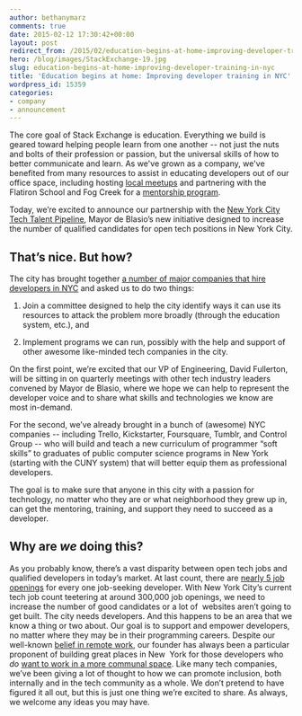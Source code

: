```yaml
---
author: bethanymarz
comments: true
date: 2015-02-12 17:30:42+00:00
layout: post
redirect_from: /2015/02/education-begins-at-home-improving-developer-training-in-nyc
hero: /blog/images/StackExchange-19.jpg
slug: education-begins-at-home-improving-developer-training-in-nyc
title: 'Education begins at home: Improving developer training in NYC'
wordpress_id: 15359
categories:
- company
- announcement
---
```


The core goal of Stack Exchange is education. Everything we build is geared toward helping people learn from one another -- not just the nuts and bolts of their profession or passion, but the universal skills of how to better communicate and learn. As we've grown as a company, we've benefited from many resources to assist in educating developers out of our office space, including hosting [local meetups](http://www.meetup.com/WomenWhoCodeNYC/events/206151292/) and partnering with the Flatiron School and Fog Creek for a [mentorship program](http://blog.flatironschool.com/post/107229276393/fog-creek-and-the-nyc-web-development-fellowship).

Today, we’re excited to announce our partnership with the [New York City Tech Talent Pipeline](http://www1.nyc.gov/site/forward/initiatives/tech-talent.page), Mayor de Blasio’s new initiative designed to increase the number of qualified candidates for open tech positions in New York City.





## That’s nice. But how?



The city has brought together [a number of major companies that hire developers in NYC](http://www.techtalentpipeline.nyc/) and asked us to do two things:



	
  1. Join a committee designed to help the city identify ways it can use its resources to attack the problem more broadly (through the education system, etc.), and

	
  2. Implement programs we can run, possibly with the help and support of other awesome like-minded tech companies in the city.



On the first point, we’re excited that our VP of Engineering, David Fullerton, will be sitting in on quarterly meetings with other tech industry leaders convened by Mayor de Blasio, where we hope we can help to represent the developer voice and to share what skills and technologies we know are most in-demand.

For the second, we’ve already brought in a bunch of (awesome) NYC companies -- including Trello, Kickstarter, Foursquare, Tumblr, and Control Group -- who will build and teach a new curriculum of programmer “soft skills” to graduates of public computer science programs in New York (starting with the CUNY system) that will better equip them as professional developers.

The goal is to make sure that anyone in this city with a passion for technology, no matter who they are or what neighborhood they grew up in, can get the mentoring, training, and support they need to succeed as a developer.



## Why are _we_ doing this?



As you probably know, there’s a vast disparity between open tech jobs and qualified developers in today’s market. At last count, there are [nearly 5 job openings](http://venturebeat.com/2012/12/31/hiring-and-hirable-in-2013-agile-developers/) for every one job-seeking developer. With New York City’s current tech job count teetering at around 300,000 job openings, we need to increase the number of good candidates or a lot of  websites aren’t going to get built. The city needs developers. And this happens to be an area that we know a thing or two about. Our goal is to support and empower developers, no matter where they may be in their programming careers. Despite our well-known [belief in remote work](http://blog.stackoverflow.com/2013/02/why-we-still-believe-in-working-remotely/), our founder has always been a particular proponent of building great places in New  York for those developers who _do_ [want to work in a more communal space](http://blog.stackoverflow.com/2015/01/why-we-still-believe-in-private-offices/). Like many tech companies, we’ve been giving a lot of thought to how we can promote inclusion, both internally and in the tech community as a whole. We don’t pretend to have figured it all out, but this is just one thing we’re excited to share. As always, we welcome any ideas you may have.
